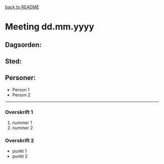 [back to README](../../README.md)
# Meeting dd.mm.yyyy

## Dagsorden:

## Sted:

## Personer:
 - Person 1
 - Person 2

---

### Overskrift 1

1. nummer 1
2. nummer 2

### Overskrift 2

* punkt 1
* punkt 2